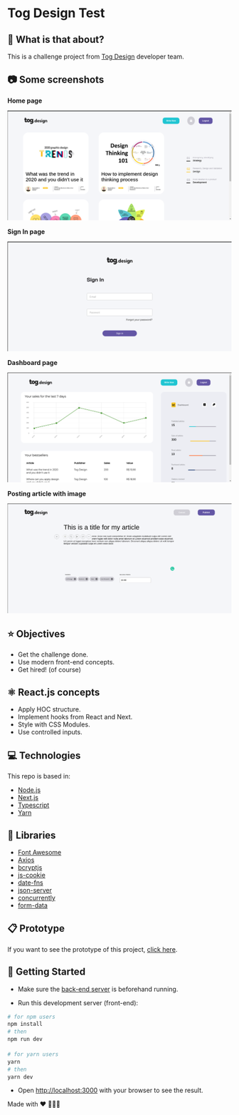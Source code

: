 # Tog Design Test


## :thinking: What is that about?

This is a challenge project from [Tog Design](https://tog.design) developer team.

## 📷 Some screenshots
__Home page__
<p align="center">
 <img src=".github/home_page_tog_new.png" alt="See the articles" />
</p>

__Sign In page__
<p align="center">
 <img src=".github/login_page_tog.png" alt="Sign in Page" />
</p>

__Dashboard page__
<p align="center">
 <img src=".github/dashboard_page_tog.png" alt="Dashboard page" />
</p>

__Posting article with image__
<p align="center">
 <img src=".github/post_article_with_image.png" alt="Post an article with image" />
</p>

## ⭐ Objectives

- Get the challenge done.
- Use modern front-end concepts.
- Get hired! (of course)

## ⚛️ React.js concepts

- Apply HOC structure.
- Implement hooks from React and Next.
- Style with CSS Modules.
- Use controlled inputs.

## 💻 Technologies

This repo is based in:

- [Node.js](https://nodejs.org/)
- [Next.js](https://nextjs.org/)
- [Typescript](https://www.typescriptlang.org/)
- [Yarn](https://yarnpkg.com/)

## 📁 Libraries

- [Font Awesome](https://fontawesome.com/)
- [Axios](https://axios-http.com/)
- [bcryptjs](https://www.npmjs.com/package/bcryptjs)
- [js-cookie](https://www.npmjs.com/package/js-cookie)
- [date-fns](https://date-fns.org)
- [json-server](https://www.npmjs.com/package/json-server)
- [concurrently](https://www.npmjs.com/package/concurrently)
- [form-data](https://www.npmjs.com/package/form-data)

## 📋 Prototype

If you want to see the prototype of this project, [click here](https://xd.adobe.com/view/424dc0f2-ed3d-4cd5-97bc-bc0379af3997-171e/). 



## 🚀 Getting Started

- Make sure the [back-end server](https://github.com/fabiobends/back-end-togdesign-test) is beforehand running.

- Run this development server (front-end):

```bash
# for npm users
npm install
# then 
npm run dev

# for yarn users
yarn
# then
yarn dev
```

- Open [http://localhost:3000](http://localhost:3000) with your browser to see the result.

Made with :heart: 👨🏻‍💻